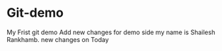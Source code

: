 # Git-demo
My Frist git demo
Add new changes for demo side 
my name is Shailesh Rankhamb.
new changes on Today 
